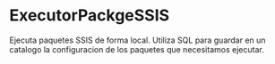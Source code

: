 # ExecutorPackgeSSIS
Ejecuta paquetes SSIS de forma local.
Utiliza SQL para guardar en un catalogo la configuracion de los paquetes que necesitamos ejecutar.
